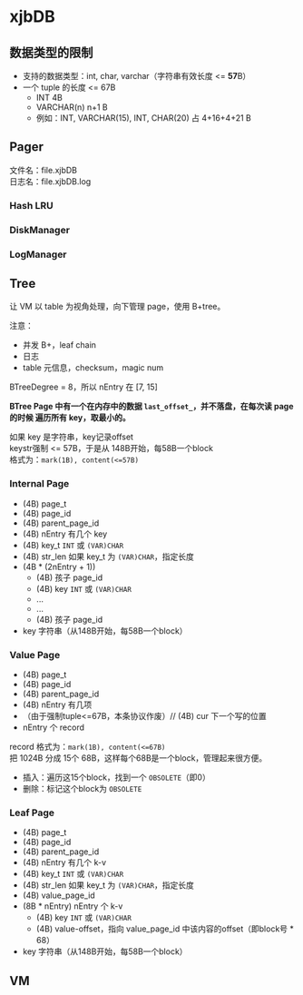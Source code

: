 # xjbDB

## 数据类型的限制

- 支持的数据类型：int, char, varchar（字符串有效长度 <= **57**B）
- 一个 tuple 的长度 <= 67B
  - INT 4B
  - VARCHAR(n)  n+1 B
  - 例如：INT, VARCHAR(15), INT, CHAR(20) 占 4+16+4+21 B

## Pager

文件名：file.xjbDB   
日志名：file.xjbDB.log

### Hash LRU

### DiskManager

### LogManager



## Tree

让 VM 以 table 为视角处理，向下管理 page，使用 B+tree。

注意：

- 并发 B+，leaf chain
- 日志
- table 元信息，checksum，magic num


BTreeDegree = 8，所以 nEntry 在 [7, 15]

**BTree Page 中有一个在内存中的数据 `last_offset_`，并不落盘，在每次读 page 的时候 遍历所有 key，取最小的。**

如果 key 是字符串，key记录offset   
keystr强制 <= 57B，于是从 148B开始，每58B一个block   
格式为：`mark(1B), content(<=57B)`   


### Internal Page
- (4B) page_t
- (4B) page_id
- (4B) parent_page_id
- (4B) nEntry 有几个 key
- (4B) key_t `INT` 或 `(VAR)CHAR`
- (4B) str_len 如果 key_t 为 `(VAR)CHAR`，指定长度
- (4B * (2nEntry + 1))
  - (4B) 孩子 page_id
  - (4B) key `INT` 或 `(VAR)CHAR`
  - ...
  - ...
  - (4B) 孩子 page_id
- key 字符串（从148B开始，每58B一个block）

### Value Page
- (4B) page_t
- (4B) page_id
- (4B) parent_page_id
- (4B) nEntry 有几项
- （由于强制tuple<=67B，本条协议作废）// (4B) cur 下一个写的位置
- nEntry 个 record

record 格式为：`mark(1B), content(<=67B)`   
把 1024B 分成 15个 68B，这样每个68B是一个block，管理起来很方便。   

- 插入：遍历这15个block，找到一个 `OBSOLETE`（即0）
- 删除：标记这个block为 `OBSOLETE`

### Leaf Page
- (4B) page_t
- (4B) page_id
- (4B) parent_page_id
- (4B) nEntry 有几个 k-v
- (4B) key_t `INT` 或 `(VAR)CHAR`
- (4B) str_len 如果 key_t 为 `(VAR)CHAR`，指定长度
- (4B) value_page_id
- (8B * nEntry) nEntry 个 k-v
  - (4B) key `INT` 或 `(VAR)CHAR`
  - (4B) value-offset，指向 value_page_id 中该内容的offset（即block号 * 68）
- key 字符串（从148B开始，每58B一个block）


## VM


